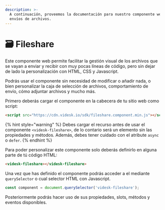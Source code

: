 ```yaml
---
description: >-
  A continuación, proveemos la documentación para nuestro componente web de
  envíos de archivos.
---
```


# 🗃 Fileshare

Este componente web permite facilitar la gestión visual de los archivos que se vayan a enviar y recibir con muy pocas líneas de código, pero sin dejar de lado la personalización con HTML, CSS y Javascript.

Podrás usar el componente sin necesidad de modificar o añadir nada, o bien personalizar la caja de selección de archivos, comportamiento de envío, cómo adjuntar archivos y mucho más.

Primero deberás cargar el componente en la cabecera de tu sitio web como script:

```html
<script src="https://cdn.videsk.io/sdk/fileshare.component.min.js"></script>
```

{% hint style="warning" %}
Debes cargar el recurso antes de usar el componente `<videsk-fileshare>`, de lo contario será un elemento sin las propiedades y métodos. Además, debes tener cuidado con el atribute `async` o `defer`.
{% endhint %}

Para poder personalizar este componente solo deberás definirlo en alguna parte de tú código HTML:

```html
<videsk-fileshare></videsk-fileshare>
```

Una vez que has definido el componente podrás acceder a el mediante `querySelector` o cual selector HTML con Javascript.

```javascript
const component = document.querySelector('videsk-fileshare');
```

Posteriormente podrás hacer uso de sus propiedades, slots, métodos y eventos disponibles.



